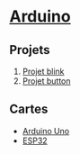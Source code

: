 # [Arduino](../readme.md)

## Projets

1. [Projet blink](blink.md)
1. [Projet button](button.md)

## Cartes

* [Arduino Uno](arduino_uno.md)
* [ESP32](esp32.md)
